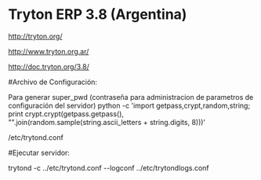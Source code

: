 # Tryton ERP 3.8 (Argentina)

http://tryton.org/

http://www.tryton.org.ar/

http://doc.tryton.org/3.8/

#Archivo de Configuración:

Para generar super_pwd (contraseña para administracion de parametros de configuración del servidor)
python -c 'import getpass,crypt,random,string; print crypt.crypt(getpass.getpass(), "".join(random.sample(string.ascii_letters + string.digits, 8)))'

/etc/trytond.conf


#Ejecutar servidor:

trytond -c ../etc/trytond.conf --logconf ../etc/trytondlogs.conf


